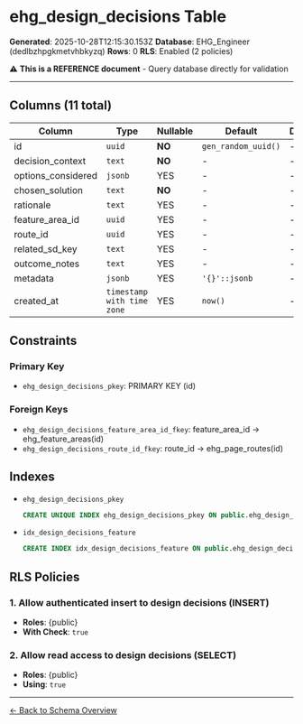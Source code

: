# ehg_design_decisions Table

**Generated**: 2025-10-28T12:15:30.153Z
**Database**: EHG_Engineer (dedlbzhpgkmetvhbkyzq)
**Rows**: 0
**RLS**: Enabled (2 policies)

⚠️ **This is a REFERENCE document** - Query database directly for validation

---

## Columns (11 total)

| Column | Type | Nullable | Default | Description |
|--------|------|----------|---------|-------------|
| id | `uuid` | **NO** | `gen_random_uuid()` | - |
| decision_context | `text` | **NO** | - | - |
| options_considered | `jsonb` | YES | - | - |
| chosen_solution | `text` | **NO** | - | - |
| rationale | `text` | YES | - | - |
| feature_area_id | `uuid` | YES | - | - |
| route_id | `uuid` | YES | - | - |
| related_sd_key | `text` | YES | - | - |
| outcome_notes | `text` | YES | - | - |
| metadata | `jsonb` | YES | `'{}'::jsonb` | - |
| created_at | `timestamp with time zone` | YES | `now()` | - |

## Constraints

### Primary Key
- `ehg_design_decisions_pkey`: PRIMARY KEY (id)

### Foreign Keys
- `ehg_design_decisions_feature_area_id_fkey`: feature_area_id → ehg_feature_areas(id)
- `ehg_design_decisions_route_id_fkey`: route_id → ehg_page_routes(id)

## Indexes

- `ehg_design_decisions_pkey`
  ```sql
  CREATE UNIQUE INDEX ehg_design_decisions_pkey ON public.ehg_design_decisions USING btree (id)
  ```
- `idx_design_decisions_feature`
  ```sql
  CREATE INDEX idx_design_decisions_feature ON public.ehg_design_decisions USING btree (feature_area_id)
  ```

## RLS Policies

### 1. Allow authenticated insert to design decisions (INSERT)

- **Roles**: {public}
- **With Check**: `true`

### 2. Allow read access to design decisions (SELECT)

- **Roles**: {public}
- **Using**: `true`

---

[← Back to Schema Overview](../database-schema-overview.md)
